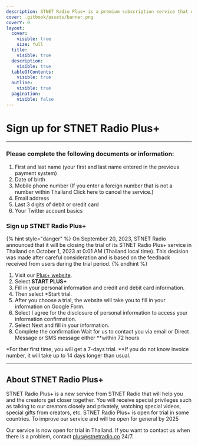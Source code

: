 ```yaml
---
description: STNET Radio Plus+ is a premium subscription service that offers a number of additional features, such as ad-free listening, high-quality audio, and access to exclusive content.
cover: .gitbook/assets/banner.png
coverY: 0
layout:
  cover:
    visible: true
    size: full
  title:
    visible: true
  description:
    visible: true
  tableOfContents:
    visible: true
  outline:
    visible: true
  pagination:
    visible: false
---
```


# Sign up for STNET Radio Plus+
---
### Please complete the following documents or information:
1. First and last name (your first and last name entered in the previous payment system)
2. Date of birth
3. Mobile phone number (If you enter a foreign number that is not a number within Thailand Click here to cancel the service.)
4. Email address
5. Last 3 digits of debit or credit card
6. Your Twitter account basics

### Sign up STNET Radio Plus+
{% hint style="danger" %}
On September 20, 2023, STNET Radio announced that it will be closing the trial of its STNET Radio Plus+ service in Thailand on October 1, 2023 at 0:01 AM (Thailand local time). This decision was made after careful consideration and is based on the feedback received from users during the trial period.
{% endhint %}
1. Visit our [Plus+ website](https://stnetradio.co/plus "Sign up STNET Radio Plus+").
2. Select **START PLUS+**
3. Fill in your personal information and credit and debit card information.
4. Then select *Start trial.
5. After you choose a trial, the website will take you to fill in your information on Google Form.
6. Select I agree for the disclosure of personal information to access your information confirmation.
7. Select Next and fill in your information.
8. Complete the confirmation Wait for us to contact you via email or Direct Message or SMS message either **within 72 hours















*For ther first time, you will get a 7-days trial.
**If you do not know invoice number, it will take up to 14 days longer than usual.

---
## About STNET Radio Plus+
STNET Radio Plus+ is a new service from STNET Radio that will help you and the creators get closer together. You will receive special privileges such as talking to our creators closely and privately, watching special videos, special gifts from creators, etc. STNET Radio Plus+ is open for trial in some countries. To improve our service and will be open for general by 2025

Our service is now open for trial in Thailand. If you want to contact us when there is a problem, contact [plus@stnetradio.co](mailto:plus@stnetradio.co) 24/7.